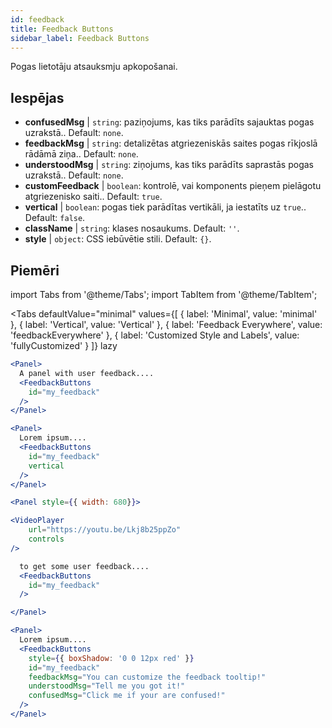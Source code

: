 ```yaml
---
id: feedback 
title: Feedback Buttons
sidebar_label: Feedback Buttons
---
```


Pogas lietotāju atsauksmju apkopošanai.

## Iespējas

* __confusedMsg__ | `string`: paziņojums, kas tiks parādīts sajauktas pogas uzrakstā.. Default: `none`.
* __feedbackMsg__ | `string`: detalizētas atgriezeniskās saites pogas rīkjoslā rādāmā ziņa.. Default: `none`.
* __understoodMsg__ | `string`: ziņojums, kas tiks parādīts saprastās pogas uzrakstā.. Default: `none`.
* __customFeedback__ | `boolean`: kontrolē, vai komponents pieņem pielāgotu atgriezenisko saiti.. Default: `true`.
* __vertical__ | `boolean`: pogas tiek parādītas vertikāli, ja iestatīts uz `true`.. Default: `false`.
* __className__ | `string`: klases nosaukums. Default: `''`.
* __style__ | `object`: CSS iebūvētie stili. Default: `{}`.


## Piemēri

import Tabs from '@theme/Tabs';
import TabItem from '@theme/TabItem';

<Tabs
    defaultValue="minimal"
    values={[
        { label: 'Minimal', value: 'minimal' },
        { label: 'Vertical', value: 'Vertical' },
        { label: 'Feedback Everywhere', value: 'feedbackEverywhere' },
        { label: 'Customized Style and Labels', value: 'fullyCustomized' }
    ]}
    lazy
>

<TabItem value="minimal">

```jsx live
<Panel>
  A panel with user feedback....
  <FeedbackButtons
    id="my_feedback" 
  />
</Panel>
```

</TabItem>

<TabItem value="Vertical">

```jsx live
<Panel>
  Lorem ipsum....
  <FeedbackButtons
    id="my_feedback" 
    vertical
  />
</Panel>
```
</TabItem>

<TabItem value="feedbackEverywhere">

```jsx live
<Panel style={{ width: 680}}>

<VideoPlayer
    url="https://youtu.be/Lkj8b25ppZo"
    controls
/>

  to get some user feedback....
  <FeedbackButtons
    id="my_feedback" 
  />

</Panel>
```
</TabItem>

<TabItem value="fullyCustomized">

```jsx live
<Panel>
  Lorem ipsum....
  <FeedbackButtons
    style={{ boxShadow: '0 0 12px red' }}
    id="my_feedback"  
    feedbackMsg="You can customize the feedback tooltip!"
    understoodMsg="Tell me you got it!" 
    confusedMsg="Click me if your are confused!" 
  />
</Panel>
```
</TabItem>

</Tabs>
